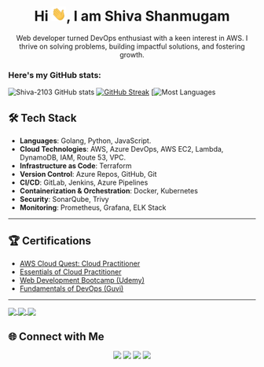<h1 align="center">Hi <img src="https://raw.githubusercontent.com/KevinPatel04/KevinPatel04/master/Hi.gif" width="30px">, I am Shiva Shanmugam </h1>

<p align="center">Web developer turned DevOps enthusiast with a keen interest in AWS. I thrive on solving problems, building impactful solutions, and fostering growth.</p>      

### Here's my GitHub stats:

![Shiva-2103 GitHub stats](https://github-readme-stats.vercel.app/api?username=Shiva-2103&show_icons=true&theme=radical) 
[![GitHub Streak](https://github-readme-streak-stats.herokuapp.com/?user=Shiva-2103&theme=radical)](https://git.io/streak-stats) 
[![Most Languages](https://github-readme-stats.anuraghazra1.vercel.app/api/top-langs/?username=Shiva-2103&theme=dark&hide_border=true&no-bg=true&no-frame=true&langs_count=10)



## 🛠️ Tech Stack

- **Languages**: Golang, Python, JavaScript.
- **Cloud Technologies**: AWS, Azure DevOps, AWS EC2, Lambda, DynamoDB, IAM, Route 53, VPC.
- **Infrastructure as Code**: Terraform
- **Version Control**: Azure Repos, GitHub, Git
- **CI/CD**: GitLab, Jenkins, Azure Pipelines
- **Containerization & Orchestration**: Docker, Kubernetes
- **Security**: SonarQube, Trivy
- **Monitoring**: Prometheus, Grafana, ELK Stack
---

## 🏆 Certifications

- [AWS Cloud Quest: Cloud Practitioner](https://www.credly.com/badges/ed46ffff-de2c-472a-b77a-99e4f31679ba/public_url)
- [Essentials of Cloud Practitioner](https://www.credly.com/badges/d6e69981-fdc0-478d-82e6-73f02a63197c)
- [Web Development Bootcamp (Udemy)](https://drive.google.com/file/d/1x-eXMFlXP8u86xRYy1I0eEm6CEs_vFlL/view?usp=sharing)
- [Fundamentals of DevOps (Guvi)](https://www.guvi.in/share-certificate/11y55a87VU13nsg114)

---


<a href="https://github.com/Shiva-2103/GO_URL_SHORTENER.git">
  <!-- Change the `github-readme-stats.anuraghazra1.vercel.app` to `github-readme-stats.vercel.app`  -->
  <img align="center" src="https://github-readme-stats.vercel.app/api/pin/?username=Shiva-2103&repo=GO_URL_SHORTENER&theme=onedark" />
</a>  

<a href="https://github.com/Shiva-2103/Terraform_Azure-DevOps.git">
  <!-- Change the `github-readme-stats.anuraghazra1.vercel.app` to `github-readme-stats.vercel.app`  -->
  <img align="center" src="https://github-readme-stats.vercel.app/api/pin/?username=Shiva-2103&repo=Terraform_Azure-DevOps&theme=onedark" />
</a>  


<a href="https://github.com/Shiva-2103/GO_POSTGRES.git">
  <!-- Change the `github-readme-stats.anuraghazra1.vercel.app` to `github-readme-stats.vercel.app`  -->
  <img align="center" src="https://github-readme-stats.vercel.app/api/pin/?username=Shiva-2103&repo=GO_POSTGRES&theme=onedark" />
</a>  



## 🌐 Connect with Me

<p align="center">
<a href="https://linktr.ee/shiva_shanmugam21"><img src="https://img.shields.io/badge/-Linktree-3423A6?style=for-the-badge&logo=Google-Chrome&logoColor=white"/></a>
<a href="https://linkedin.com/in/shiva-shanmugam"><img src="https://img.shields.io/badge/-LinkedIn-0077B5?style=for-the-badge&logo=Linkedin&logoColor=white"/></a>
<a href="mailto:shivapalani2004@gmail.com"><img src="https://img.shields.io/badge/-Email-D14836?style=for-the-badge&logo=Gmail&logoColor=white"/></a>
<a href="https://github.com/Shiva-2103"><img src="https://img.shields.io/badge/-GitHub-000?style=for-the-badge&logo=github&logoColor=white"/></a>
</p>
